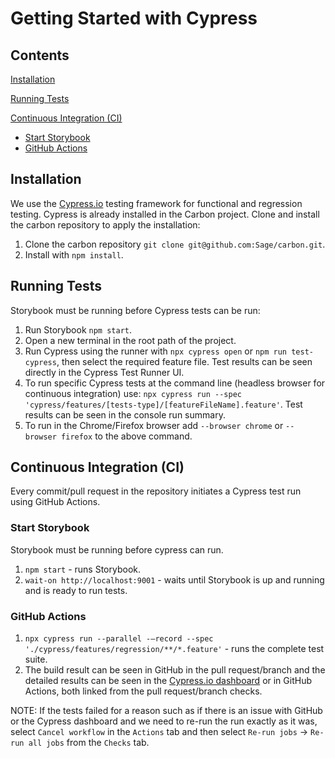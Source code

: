 # Getting Started with Cypress
## Contents
[Installation](#installation)

[Running Tests](#running-tests)

[Continuous Integration (CI)](#continuous-integration)
* [Start Storybook](#start-storybook)
* [GitHub Actions](#github-actions)

## Installation
We use the [Cypress.io]( https://www.cypress.io) testing framework for functional and regression testing. Cypress is already installed in the Carbon project. Clone and install the carbon repository to apply the installation:
1.	Clone the carbon repository `git clone git@github.com:Sage/carbon.git`.
2.	Install with `npm install`.

## Running Tests
Storybook must be running before Cypress tests can be run:
1.	Run Storybook `npm start`.
2.	Open a new terminal in the root path of the project.
3.	Run Cypress using the runner with `npx cypress open` or `npm run test-cypress`, then select the required feature file. Test results can be seen directly in the Cypress Test Runner UI.
4.	To run specific Cypress tests at the command line (headless browser for continuous integration) use: `npx cypress run --spec 'cypress/features/[tests-type]/[featureFileName].feature'`. Test results can be seen in the console run summary.
5.	To run in the Chrome/Firefox browser add `--browser chrome` or `--browser firefox` to the above command.

## Continuous Integration (CI)
Every commit/pull request in the repository initiates a Cypress test run using GitHub Actions.

### Start Storybook
Storybook must be running before cypress can run.
1.	`npm start` - runs Storybook.
2.	`wait-on http://localhost:9001` - waits until Storybook is up and running and is ready to run tests.

### GitHub Actions
1.	`npx cypress run --parallel -–record --spec './cypress/features/regression/**/*.feature'` - runs the complete test suite.
2.	The build result can be seen in GitHub in the pull request/branch and the detailed results can be seen in the [Cypress.io dashboard](https://dashboard.cypress.io/projects/8458bb/runs) or in GitHub Actions, both linked from the pull request/branch checks.

  NOTE: If the tests failed for a reason such as if there is an issue with GitHub or the Cypress dashboard and we need to re-run the run exactly as it was, select `Cancel workflow` in the `Actions` tab and then select `Re-run jobs` -> `Re-run all jobs` from the `Checks` tab.
